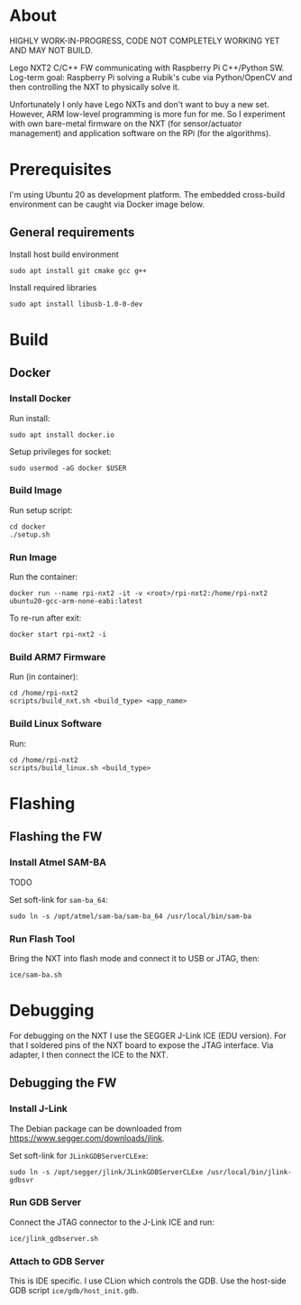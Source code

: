 # About

HIGHLY WORK-IN-PROGRESS, CODE NOT COMPLETELY WORKING YET AND MAY NOT BUILD.

Lego NXT2 C/C++ FW communicating with Raspberry Pi C++/Python SW. Log-term goal: Raspberry Pi solving a Rubik's cube 
via Python/OpenCV and then controlling the NXT to physically solve it.

Unfortunately I only have Lego NXTs and don't want to buy a new set. However, ARM low-level programming is more fun for
me. So I experiment with own bare-metal firmware on the NXT (for sensor/actuator management) and application software
on the RPi (for the algorithms).

# Prerequisites

I'm using Ubuntu 20 as development platform. The embedded cross-build environment can be caught via Docker image below.

## General requirements

Install host build environment

````
sudo apt install git cmake gcc g++
````

Install required libraries

````
sudo apt install libusb-1.0-0-dev
````

# Build

## Docker

### Install Docker

Run install:

````
sudo apt install docker.io
````

Setup privileges for socket:

````
sudo usermod -aG docker $USER
````

### Build Image

Run setup script:

````
cd docker
./setup.sh
````

### Run Image

Run the container:

````
docker run --name rpi-nxt2 -it -v <root>/rpi-nxt2:/home/rpi-nxt2 ubuntu20-gcc-arm-none-eabi:latest
````

To re-run after exit:

````
docker start rpi-nxt2 -i
````

### Build ARM7 Firmware 

Run (in container):

````
cd /home/rpi-nxt2
scripts/build_nxt.sh <build_type> <app_name>
````

### Build Linux Software

Run:

````
cd /home/rpi-nxt2
scripts/build_linux.sh <build_type>
````

# Flashing

## Flashing the FW

### Install Atmel SAM-BA

TODO

Set soft-link for `sam-ba_64`:

````
sudo ln -s /opt/atmel/sam-ba/sam-ba_64 /usr/local/bin/sam-ba
````

### Run Flash Tool

Bring the NXT into flash mode and connect it to USB or JTAG, then:

````
ice/sam-ba.sh
````

# Debugging

For debugging on the NXT I use the SEGGER J-Link ICE (EDU version). For that I soldered pins of the NXT board to expose
the JTAG interface. Via adapter, I then connect the ICE to the NXT.

## Debugging the FW

### Install J-Link

The Debian package can be downloaded from https://www.segger.com/downloads/jlink.

Set soft-link for `JLinkGDBServerCLExe`:

````
sudo ln -s /opt/segger/jlink/JLinkGDBServerCLExe /usr/local/bin/jlink-gdbsvr
````

### Run GDB Server

Connect the JTAG connector to the J-Link ICE and run:

````
ice/jlink_gdbserver.sh
````

### Attach to GDB Server

This is IDE specific. I use CLion which controls the GDB. Use the host-side GDB script `ice/gdb/host_init.gdb`.
